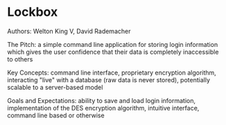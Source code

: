 # Lockbox

Authors: Welton King V, David Rademacher

The Pitch: a simple command line application for storing login information which gives the user confidence that their data is completely inaccessible to others

Key Concepts: command line interface, proprietary encryption algorithm, interacting "live" with a database (raw data is never stored), potentially scalable to a server-based model 

Goals and Expectations: ability to save and load login information, implementation of the DES encryption algorithm, intuitive interface, command line based or otherwise
